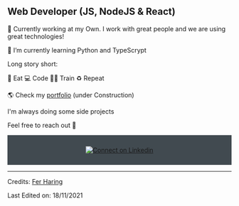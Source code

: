<!-- ![alt README header](https://) -->

## Web Developer (JS, NodeJS & React)

🔭 Currently working at my Own. I work with great people and we are using great technologies! 

🌱 I’m currently learning Python and TypeScrypt

Long story short:

🥑 Eat 💻 Code 💪🏽 Train ♻️ Repeat


<div align="left">
     🌎 Check my <a href="https://www.fer-dev.com/" target="_blank" rel="noreferrer">portfolio</a> (under Construction)
</div>
 

I'm always doing some side projects

Feel free to reach out 💬
<!--
**Iwi4a/iwi4a** is a ✨ _special_ ✨ repository because its `README.md` (this file) appears on your GitHub profile.

Here are some ideas to get you started:

- 🔭 I’m currently working on ...
- 🌱 I’m currently learning ...
- 👯 I’m looking to collaborate on ...
- 🤔 I’m looking for help with ...
- 💬 Ask me about ...
- 📫 How to reach me: ...
- 😄 Pronouns: ...
- ⚡ Fun fact: ...
-->

<div align="center" style="background:#414a50; padding: 25px 0;">
     <a href="https://www.linkedin.com/in/fernando-haring-dev//">
        <img src="https://raw.githubusercontent.com/Iwi4a/iwi4a/master/assets/linkedin.svg" alt="Connect on Linkedin">
    </a>
</div>

-----
Credits: [Fer Haring](https://github.com/KanninH2)

Last Edited on: 18/11/2021